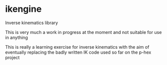 # ikengine
Inverse kinematics library

This is very much a work in progress at the moment and not suitable for use in anything

This is really a learning exercise for inverse kinematics with the aim of eventually replacing the badly written IK code used so far on the p-hex project
